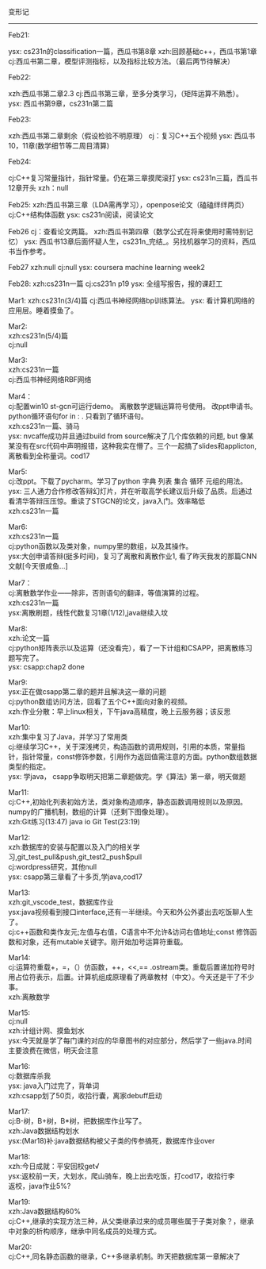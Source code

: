 变形记
***

Feb21:

ysx: cs231n的classification一篇，西瓜书第8章
xzh:回顾基础c++，西瓜书第1章
cj:西瓜书第二章，模型评测指标，以及指标比较方法。（最后两节待解决）

Feb22:

xzh:西瓜书第二章2.3
cj:西瓜书第三章，至多分类学习，（矩阵运算不熟悉）。
ysx: 西瓜书第9章，cs231n第二篇

Feb23:

xzh:西瓜书第二章剩余（假设检验不明原理）
cj：复习C++五个视频
ysx: 西瓜书10，11章(数学细节等二周目清算)

Feb24:

cj:C++复习常量指针，指针常量。仍在第三章摸爬滚打
ysx: cs231n三篇，西瓜书12章开头
xzh：null

Feb25:
xzh:西瓜书第三章（LDA需再学习），openpose论文（磕磕绊绊两页）
cj:C++结构体函数
ysx: cs231n阅读，阅读论文

Feb26
cj：查看论文两篇。
xzh:西瓜书第四章（数学公式在将来使用时需特别记忆）
ysx: 西瓜书13章后面怀疑人生，cs231n_完结_。另找机器学习的资料，西瓜书当作参考。

Feb27
xzh:null 
cj:null
ysx: coursera machine learning week2

Feb28:
xzh:cs231n一篇
cj:cs231n p19
ysx: 全组写报告，报的课赶工

Mar1:
xzh:cs231n(3/4)篇
cj:西瓜书神经网络bp训练算法。
ysx: 看计算机网络的应用层。睡着摸鱼了。

Mar2:
<br>xzh:cs231n(5/4)篇
<br>cj:null

Mar3:
<br>xzh:cs231n一篇
<br>cj:西瓜书神经网络RBF网络

Mar4：
<br>cj:配置win10 st-gcn可运行demo。 离散数学逻辑运算符号使用。 改ppt申请书。 python循环语句for <variable> in <list>: <statements>. 只看到了循环语句。
<br>xzh:cs231n一篇、骑马
<br>ysx: nvcaffe成功并且通过build from source解决了几个库依赖的问题, but 像某某没有在src代码中声明报错，这种我实在懵了。三个一起搞了slides和applicton,离散看到全称量词。cod17

Mar5:
<br>cj:改ppt。下载了pycharm。学习了python 字典 列表 集合 循环 元组的用法。
<br>ysx: 三人通力合作修改答辩幻灯片，并在听取高学长建议后升级了品质。后通过看清华答辩压压惊。重读了STGCN的论文，java入门。效率略低
<br>xzh:cs231n一篇

Mar6:
<br>xzh:cs231n一篇
<br>cj:python函数以及类对象，numpy里的数组，以及其操作。
<br>ysx:大创申请答辩(挺多时间)，复习了离散和离散作业1, 看了昨天我发的那篇CNN文献[今天很咸鱼...] 

Mar7：
<br>cj:离散数学作业——除非，否则语句的翻译，等值演算的过程。
<br>xzh:cs231n一篇
<br>ysx:离散刷题，线性代数复习1章(1/12),java继续入坟

Mar8:
<br>xzh:论文一篇
<br>cj:python矩阵表示以及运算（还没看完），看了一下计组和CSAPP，把离散练习题写完了。
<br>ysx: csapp:chap2 done

Mar9:
<br>ysx:正在做csapp第二章的题并且解决这一章的问题
<br>cj:python数组访问方法，回看了五个C++面向对象的视频。
<br>xzh:作业分散：早上linux相关，下午java高精度，晚上云服务器；该反思

Mar10:
<br>xzh:集中复习了Java，并学习了常用类
<br>cj:继续学习C++，关于深浅拷贝，构造函数的调用规则，引用的本质，常量指针，指针常量，const修饰参数，引用作为返回值需注意的方面。python数组数据类型的指定。
<br>ysx: 学java， csapp争取明天把第二章题做完。学《算法》第一章，明天做题

Mar11:
<br>cj:C++,初始化列表初始方法，类对象构造顺序，静态函数调用规则以及原因。numpy的广播机制，数组的计算（还剩下图像处理）。
<br>xzh:Git练习(13:47) java io Git Test(23:19)

Mar12:
<br>xzh:数据库的安装与配置以及入门的相关学习,git_test_pull&push,git_test2_push$pull
<br>cj:wordpress研究，其他null
<br>ysx: csapp第三章看了十多页,学java,cod17

Mar13:
<br>xzh:git_vscode_test，数据库作业
<br>ysx:java视频看到接口interface,还有一半继续。今天和外公外婆出去吃饭聊人生了。
<br>cj:c++函数和类作友元;左值与右值，C语言中不允许&访问右值地址;const 修饰函数和对象，还有mutable关键字。刚开始加号运算符重载。

Mar14:
<br>cj:运算符重载+，=，（）仿函数，++，<<,==  .ostream类。重载后置递加符号时用占位符表示，后置。计算机组成原理看了两章教材（中文）。今天还是干了不少事。
<br>xzh:离散数学

Mar15:
<br>cj:null
<br>xzh:计组计网、摸鱼划水
<br>ysx:今天就是学了每门课的对应的华章图书的对应部分，然后学了一些java.时间主要浪费在微信，明天会注意

Mar16:
<br>cj:数据库杀我
<br>ysx: java入门过完了，背单词
<br>xzh:csapp划了50页，收拾行囊，离家debuff启动

Mar17:
<br>cj:B-树，B+树，B*树，把数据库作业写了。
<br>xzh:Java数据结构划水
<br>ysx:(Mar18)补:java数据结构被父子类的传参搞死，数据库作业over

Mar18:
<br>xzh:今日成就：平安回校get√
<br>ysx:返校前一天，大划水，爬山骑车，晚上出去吃饭，打cod17，收拾行李
<br>返校，java作业5%?

Mar19:
<br>xzh:Java数据结构60%
<br>cj:C++,继承的实现方法三种，从父类继承过来的成员哪些属于子类对象？，继承中对象的析构顺序，继承中同名成员的处理方式。

Mar20:
<br>cj:C++,同名静态函数的继承，C++多继承机制。昨天把数据库第一章解决了
